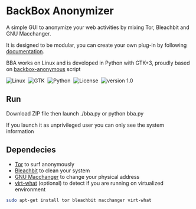 BackBox Anonymizer
==============

A simple GUI to anonymize your web activities by mixing Tor, Bleachbit and GNU Macchanger. <br />

It is designed to be modular, you can create your own plug-in by following [documentation](doc/Modules.md). <br />

BBA works on Linux and is developed in Python with GTK+3, proudly based on [backbox-anonymous](https://github.com/raffaele-forte/backbox-anonymous) script

![Linux](http://img.shields.io/badge/OS-Linux-blue.svg)&nbsp; 
![GTK](http://img.shields.io/badge/GUI-GTK-yellow.svg)&nbsp; 
![Python](http://img.shields.io/badge/Language-Python-green.svg)&nbsp; 
![License](http://img.shields.io/badge/License-GNU_GPL_2.0-red.svg)&nbsp; 
![version 1.0](http://img.shields.io/badge/Version-1.0-lightgrey.svg)&nbsp; 

Run
--------------
Download ZIP file then launch ./bba.py or python bba.py

If you launch it as unprivileged user you can only see the system information 

Dependecies
--------------
* [Tor](https://www.torproject.org/) to surf anonymously
* [Bleachbit](http://bleachbit.sourceforge.net/) to clean your system
* [GNU Macchanger](http://www.gnu.org/software/macchanger/) to change your physical address
* [virt-what](http://people.redhat.com/~rjones/virt-what/) (optional) to detect if you are running on virtualized environment
```sh
sudo apt-get install tor bleachbit macchanger virt-what 
```

